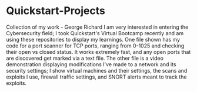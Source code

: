 # Quickstart-Projects
Collection of my work - George Richard 
I am very interested in entering the Cybersecurity field; I took Quickstart's Virtual Bootcamp recently and am using these repositories to display my learnings.
One file shown has my code for a port scanner for TCP ports, ranging from 0-1025 and checking their open vs closed status. It works extremely fast, and any open ports that are discovered get marked via a text file.
The other file is a video demonstration displaying modifications I've made to a network and its security settings; I show virtual machines and their settings, the scans and exploits I use, firewall traffic settings, and SNORT alerts meant to track the exploits.
